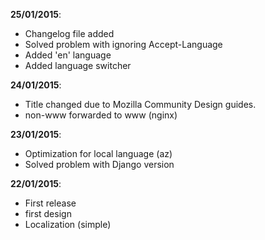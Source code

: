 **25/01/2015**:

* Changelog file added
* Solved problem with ignoring Accept-Language
* Added 'en' language
* Added language switcher

**24/01/2015**:

* Title changed due to Mozilla Community Design guides.
* non-www forwarded to www (nginx)


**23/01/2015**:

* Optimization for local language (az)
* Solved problem with Django version

**22/01/2015**:

* First release
* first design
* Localization (simple)